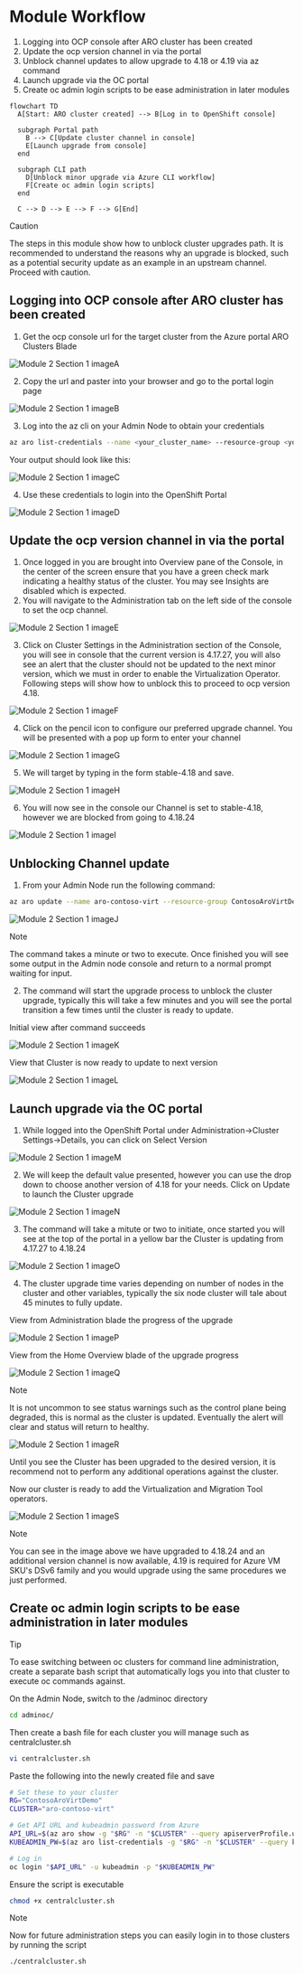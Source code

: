 # Module Workflow

1. Logging into OCP console after ARO cluster has been created
2. Update the ocp version channel in via the portal
3. Unblock channel updates to allow upgrade to 4.18 or 4.19 via az command
4. Launch upgrade via the OC portal
5. Create oc admin login scripts to be ease administration in later modules

```mermaid
flowchart TD
  A[Start: ARO cluster created] --> B[Log in to OpenShift console]

  subgraph Portal path
    B --> C[Update cluster channel in console]
    E[Launch upgrade from console]
  end

  subgraph CLI path
    D[Unblock minor upgrade via Azure CLI workflow]
    F[Create oc admin login scripts]
  end

  C --> D --> E --> F --> G[End]

```

> [!CAUTION] 
> The steps in this module show how to unblock cluster upgrades path. It is recommended to understand the reasons why an upgrade is blocked, such as a potential security update as an example in an upstream channel. Proceed with caution.

## Logging into OCP console after ARO cluster has been created

1. Get the ocp console url for the target cluster from the Azure portal ARO Clusters Blade

![Module 2 Section 1 imageA](assets/images/mod02/OCPConsole-001.png)

2. Copy the url and paster into your browser and go to the portal login page

![Module 2 Section 1 imageB](assets/images/mod02/OCPConsole-002.png)

3. Log into the az cli on your Admin Node to obtain your credentials

```bash
az aro list-credentials --name <your_cluster_name> --resource-group <your_resource_group_name>
```
Your output should look like this:

![Module 2 Section 1 imageC](assets/images/mod02/OCPConsole-003.png)

4. Use these credentials to login into the OpenShift Portal

![Module 2 Section 1 imageD](assets/images/mod02/OCPConsole-004.png)

## Update the ocp version channel in via the portal

1. Once logged in you are brought into Overview pane of the Console, in the center of the screen ensure that you have a green check mark indicating a healthy status of the cluster. You may see Insights are disabled which is expected.
2. You will navigate to the Administration tab on the left side of the console to set the ocp channel.

![Module 2 Section 1 imageE](assets/images/mod02/OCPConsole-005.png)

3. Click on Cluster Settings in the Administration section of the Console, you will see in console that the current version is 4.17.27, you will also see an alert that the cluster should not be updated to the next minor version, which we must in order to enable the Virtualization Operator. Following steps will show how to unblock this to proceed to ocp version 4.18. 

![Module 2 Section 1 imageF](assets/images/mod02/OCPConsole-006.png)

4. Click on the pencil icon to configure our preferred upgrade channel. You will be presented with a pop up form to enter your channel

![Module 2 Section 1 imageG](assets/images/mod02/OCPConsole-007.png)

5. We will target by typing in the form stable-4.18 and save.

![Module 2 Section 1 imageH](assets/images/mod02/OCPConsole-008.png)

6. You will now see in the console our Channel is set to stable-4.18, however we are blocked from going to 4.18.24

![Module 2 Section 1 imageI](assets/images/mod02/OCPConsole-009.png)

## Unblocking Channel update

1. From your Admin Node run the following command:

```bash
az aro update --name aro-contoso-virt --resource-group ContosoAroVirtDemo --upgradeable-to 4.18.24
```
![Module 2 Section 1 imageJ](assets/images/mod02/OCPConsole-010.png)

> [!NOTE]
> The command takes a minute or two to execute. Once finished you will see some output in the Admin node console and return to a normal prompt waiting for input.

2. The command will start the upgrade process to unblock the cluster upgrade, typically this will take a few minutes and you will see the portal transition a few times until the cluster is ready to update.

Initial view after command succeeds

![Module 2 Section 1 imageK](assets/images/mod02/OCPConsole-011.png)

View that Cluster is now ready to update to next version

![Module 2 Section 1 imageL](assets/images/mod02/OCPConsole-012.png)

## Launch upgrade via the OC portal

1. While logged into the OpenShift Portal under Administration->Cluster Settings->Details, you can click on Select Version

![Module 2 Section 1 imageM](assets/images/mod02/OCPConsole-013.png)

2. We will keep the default value presented, however you can use the drop down to choose another version of 4.18 for your needs. Click on Update to launch the Cluster upgrade

![Module 2 Section 1 imageN](assets/images/mod02/OCPConsole-014.png)

3. The command will take a mitute or two to initiate, once started you will see at the top of the portal in a yellow bar the Cluster is updating from 4.17.27 to 4.18.24

![Module 2 Section 1 imageO](assets/images/mod02/OCPConsole-015.png)

4. The cluster upgrade time varies depending on number of nodes in the cluster and other variables, typically the six node cluster will tale about 45 minutes to fully update.

View from Administration blade the progress of the upgrade

![Module 2 Section 1 imageP](assets/images/mod02/OCPConsole-016.png)

View from the Home Overview blade of the upgrade progress

![Module 2 Section 1 imageQ](assets/images/mod02/OCPConsole-017.png)

> [!NOTE] 
> It is not uncommon to see status warnings such as the control plane being degraded, this is normal as the cluster is updated. Eventually the alert will clear and status will return to healthy.
>
> ![Module 2 Section 1 imageR](assets/images/mod02/OCPConsole-018.png)
>
> Until you see the Cluster has been upgraded to the desired version, it is recommend not to perform any additional operations against the cluster.

Now our cluster is ready to add the Virtualization and Migration Tool operators.

![Module 2 Section 1 imageS](assets/images/mod02/OCPConsole-019.png)

> [!NOTE]
> You can see in the image above we have upgraded to 4.18.24 and an additional version channel is now available, 4.19 is required for Azure VM SKU's DSv6 family and you would upgrade using the same procedures we just performed.

## Create oc admin login scripts to be ease administration in later modules

> [!TIP]
> To ease switching between oc clusters for command line administration, create a separate bash script that automatically logs you into that cluster to execute oc commands against.

On the Admin Node, switch to the /adminoc directory

```bash
cd adminoc/
```

Then create a bash file for each cluster you will manage such as centralcluster.sh

```bash
vi centralcluster.sh
```
Paste the following into the newly created file and save

```bash
# Set these to your cluster
RG="ContosoAroVirtDemo"
CLUSTER="aro-contoso-virt"

# Get API URL and kubeadmin password from Azure
API_URL=$(az aro show -g "$RG" -n "$CLUSTER" --query apiserverProfile.url -o tsv)
KUBEADMIN_PW=$(az aro list-credentials -g "$RG" -n "$CLUSTER" --query kubeadminPassword -o tsv)

# Log in
oc login "$API_URL" -u kubeadmin -p "$KUBEADMIN_PW"
```
Ensure the script is executable
```bash
chmod +x centralcluster.sh
```
> [!NOTE]
> Now for future administration steps you can easily login in to those clusters by running the script
>
> ```bash 
> ./centralcluster.sh
> ```
